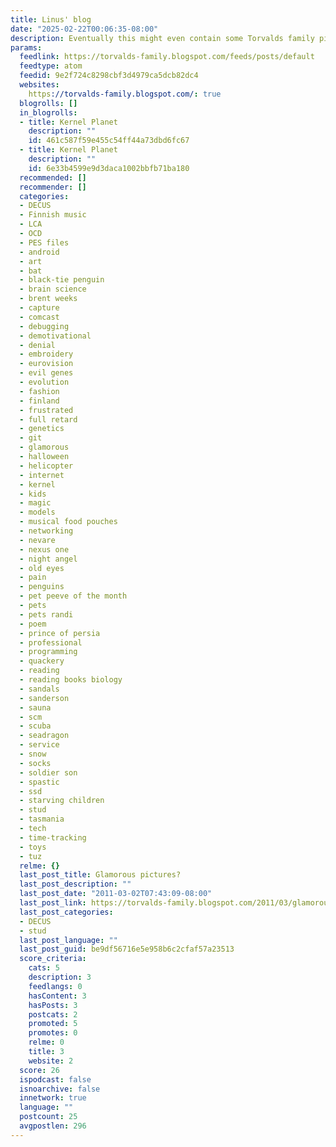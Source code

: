 ```yaml
---
title: Linus' blog
date: "2025-02-22T00:06:35-08:00"
description: Eventually this might even contain some Torvalds family pictures.
params:
  feedlink: https://torvalds-family.blogspot.com/feeds/posts/default
  feedtype: atom
  feedid: 9e2f724c8298cbf3d4979ca5dcb82dc4
  websites:
    https://torvalds-family.blogspot.com/: true
  blogrolls: []
  in_blogrolls:
  - title: Kernel Planet
    description: ""
    id: 461c587f59e455c54ff44a73dbd6fc67
  - title: Kernel Planet
    description: ""
    id: 6e33b4599e9d3daca1002bbfb71ba180
  recommended: []
  recommender: []
  categories:
  - DECUS
  - Finnish music
  - LCA
  - OCD
  - PES files
  - android
  - art
  - bat
  - black-tie penguin
  - brain science
  - brent weeks
  - capture
  - comcast
  - debugging
  - demotivational
  - denial
  - embroidery
  - eurovision
  - evil genes
  - evolution
  - fashion
  - finland
  - frustrated
  - full retard
  - genetics
  - git
  - glamorous
  - halloween
  - helicopter
  - internet
  - kernel
  - kids
  - magic
  - models
  - musical food pouches
  - networking
  - nevare
  - nexus one
  - night angel
  - old eyes
  - pain
  - penguins
  - pet peeve of the month
  - pets
  - pets randi
  - poem
  - prince of persia
  - professional
  - programming
  - quackery
  - reading
  - reading books biology
  - sandals
  - sanderson
  - sauna
  - scm
  - scuba
  - seadragon
  - service
  - snow
  - socks
  - soldier son
  - spastic
  - ssd
  - starving children
  - stud
  - tasmania
  - tech
  - time-tracking
  - toys
  - tuz
  relme: {}
  last_post_title: Glamorous pictures?
  last_post_description: ""
  last_post_date: "2011-03-02T07:43:09-08:00"
  last_post_link: https://torvalds-family.blogspot.com/2011/03/glamorous-pictures.html
  last_post_categories:
  - DECUS
  - stud
  last_post_language: ""
  last_post_guid: be9df56716e5e958b6c2cfaf57a23513
  score_criteria:
    cats: 5
    description: 3
    feedlangs: 0
    hasContent: 3
    hasPosts: 3
    postcats: 2
    promoted: 5
    promotes: 0
    relme: 0
    title: 3
    website: 2
  score: 26
  ispodcast: false
  isnoarchive: false
  innetwork: true
  language: ""
  postcount: 25
  avgpostlen: 296
---
```

